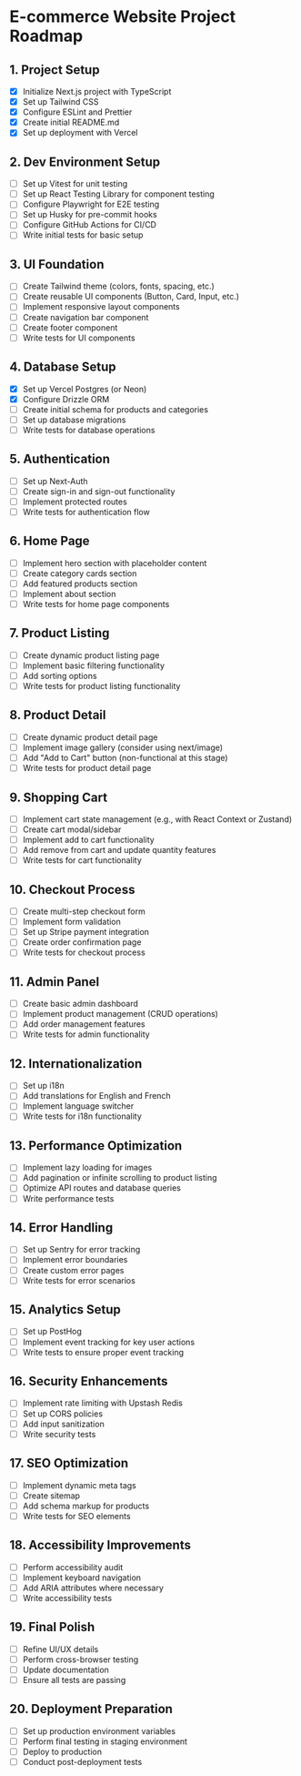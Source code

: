 # E-commerce Website Project Roadmap

## 1. Project Setup

- [x] Initialize Next.js project with TypeScript
- [x] Set up Tailwind CSS
- [x] Configure ESLint and Prettier
- [x] Create initial README.md
- [x] Set up deployment with Vercel

## 2. Dev Environment Setup

- [ ] Set up Vitest for unit testing
- [ ] Set up React Testing Library for component testing
- [ ] Configure Playwright for E2E testing
- [ ] Set up Husky for pre-commit hooks
- [ ] Configure GitHub Actions for CI/CD
- [ ] Write initial tests for basic setup

## 3. UI Foundation

- [ ] Create Tailwind theme (colors, fonts, spacing, etc.)
- [ ] Create reusable UI components (Button, Card, Input, etc.)
- [ ] Implement responsive layout components
- [ ] Create navigation bar component
- [ ] Create footer component
- [ ] Write tests for UI components

## 4. Database Setup

- [x] Set up Vercel Postgres (or Neon)
- [x] Configure Drizzle ORM
- [ ] Create initial schema for products and categories
- [ ] Set up database migrations
- [ ] Write tests for database operations

## 5. Authentication

- [ ] Set up Next-Auth
- [ ] Create sign-in and sign-out functionality
- [ ] Implement protected routes
- [ ] Write tests for authentication flow

## 6. Home Page

- [ ] Implement hero section with placeholder content
- [ ] Create category cards section
- [ ] Add featured products section
- [ ] Implement about section
- [ ] Write tests for home page components

## 7. Product Listing

- [ ] Create dynamic product listing page
- [ ] Implement basic filtering functionality
- [ ] Add sorting options
- [ ] Write tests for product listing functionality

## 8. Product Detail

- [ ] Create dynamic product detail page
- [ ] Implement image gallery (consider using next/image)
- [ ] Add "Add to Cart" button (non-functional at this stage)
- [ ] Write tests for product detail page

## 9. Shopping Cart

- [ ] Implement cart state management (e.g., with React Context or Zustand)
- [ ] Create cart modal/sidebar
- [ ] Implement add to cart functionality
- [ ] Add remove from cart and update quantity features
- [ ] Write tests for cart functionality

## 10. Checkout Process

- [ ] Create multi-step checkout form
- [ ] Implement form validation
- [ ] Set up Stripe payment integration
- [ ] Create order confirmation page
- [ ] Write tests for checkout process

## 11. Admin Panel

- [ ] Create basic admin dashboard
- [ ] Implement product management (CRUD operations)
- [ ] Add order management features
- [ ] Write tests for admin functionality

## 12. Internationalization

- [ ] Set up i18n
- [ ] Add translations for English and French
- [ ] Implement language switcher
- [ ] Write tests for i18n functionality

## 13. Performance Optimization

- [ ] Implement lazy loading for images
- [ ] Add pagination or infinite scrolling to product listing
- [ ] Optimize API routes and database queries
- [ ] Write performance tests

## 14. Error Handling

- [ ] Set up Sentry for error tracking
- [ ] Implement error boundaries
- [ ] Create custom error pages
- [ ] Write tests for error scenarios

## 15. Analytics Setup

- [ ] Set up PostHog
- [ ] Implement event tracking for key user actions
- [ ] Write tests to ensure proper event tracking

## 16. Security Enhancements

- [ ] Implement rate limiting with Upstash Redis
- [ ] Set up CORS policies
- [ ] Add input sanitization
- [ ] Write security tests

## 17. SEO Optimization

- [ ] Implement dynamic meta tags
- [ ] Create sitemap
- [ ] Add schema markup for products
- [ ] Write tests for SEO elements

## 18. Accessibility Improvements

- [ ] Perform accessibility audit
- [ ] Implement keyboard navigation
- [ ] Add ARIA attributes where necessary
- [ ] Write accessibility tests

## 19. Final Polish

- [ ] Refine UI/UX details
- [ ] Perform cross-browser testing
- [ ] Update documentation
- [ ] Ensure all tests are passing

## 20. Deployment Preparation

- [ ] Set up production environment variables
- [ ] Perform final testing in staging environment
- [ ] Deploy to production
- [ ] Conduct post-deployment tests
